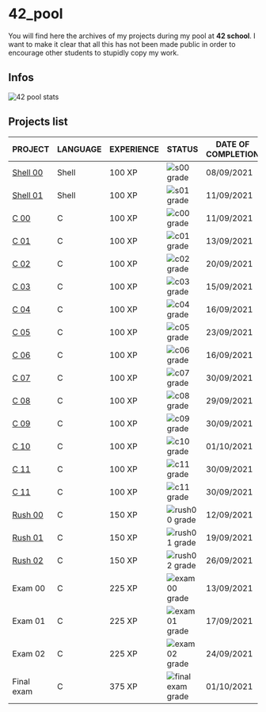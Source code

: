 # 42_pool

You will find here the archives of my projects during my pool at **42 school**. I want to make it clear that all this has not been made public in order to encourage other students to stupidly copy my work.

## Infos

![42 pool stats](https://badge42.herokuapp.com/api/stats/aguiri?cursus=C%20Piscine)

## Projects list

| PROJECT | LANGUAGE | EXPERIENCE | STATUS | DATE OF COMPLETION |
| ------- | -------- | ---------- | ------ | ------------------ |
| [Shell 00](./s_00) | Shell | 100 XP | ![s00 grade](https://badge42.herokuapp.com/api/project/aguiri/C%20Piscine%20Shell%2000) | 08/09/2021 |
| [Shell 01](./s_01) | Shell | 100 XP | ![s01 grade](https://badge42.herokuapp.com/api/project/aguiri/C%20Piscine%20Shell%2001) | 11/09/2021 |
| [C 00](./c_00) | C | 100 XP | ![c00 grade](https://badge42.herokuapp.com/api/project/aguiri/C%20Piscine%20C%2000) | 11/09/2021 |
| [C 01](./c_01) | C | 100 XP | ![c01 grade](https://badge42.herokuapp.com/api/project/aguiri/C%20Piscine%20C%2001) | 13/09/2021 |
| [C 02](./c_02) | C | 100 XP | ![c02 grade](https://badge42.herokuapp.com/api/project/aguiri/C%20Piscine%20C%2002) | 20/09/2021 |
| [C 03](./c_03) | C | 100 XP | ![c03 grade](https://badge42.herokuapp.com/api/project/aguiri/C%20Piscine%20C%2003) | 15/09/2021 |
| [C 04](./c_04) | C | 100 XP | ![c04 grade](https://badge42.herokuapp.com/api/project/aguiri/C%20Piscine%20C%2004) | 16/09/2021 |
| [C 05](./c_05) | C | 100 XP | ![c05 grade](https://badge42.herokuapp.com/api/project/aguiri/C%20Piscine%20C%2005) | 23/09/2021 |
| [C 06](./c_06) | C | 100 XP | ![c06 grade](https://badge42.herokuapp.com/api/project/aguiri/C%20Piscine%20C%2006) | 16/09/2021 |
| [C 07](./c_07) | C | 100 XP | ![c07 grade](https://badge42.herokuapp.com/api/project/aguiri/C%20Piscine%20C%2007) | 30/09/2021 |
| [C 08](./c_08) | C | 100 XP | ![c08 grade](https://badge42.herokuapp.com/api/project/aguiri/C%20Piscine%20C%2008) | 29/09/2021 |
| [C 09](./c_09) | C | 100 XP | ![c09 grade](https://badge42.herokuapp.com/api/project/aguiri/C%20Piscine%20C%2009) | 30/09/2021 |
| [C 10](./c_10) | C | 100 XP | ![c10 grade](https://badge42.herokuapp.com/api/project/aguiri/C%20Piscine%20C%2010) | 01/10/2021 |
| [C 11](./c_11) | C | 100 XP | ![c11 grade](https://badge42.herokuapp.com/api/project/aguiri/C%20Piscine%20C%2011) | 30/09/2021 |
| [C 11](./c_11) | C | 100 XP | ![c11 grade](https://badge42.herokuapp.com/api/project/aguiri/C%20Piscine%20C%2011) | 30/09/2021 |
| [Rush 00](./rush_00) | C | 150 XP | ![rush00 grade](https://badge42.herokuapp.com/api/project/aguiri/C%20Piscine%20Rush%2000) | 12/09/2021 |
| [Rush 01](./rush_01) | C | 150 XP | ![rush01 grade](https://badge42.herokuapp.com/api/project/aguiri/C%20Piscine%20Rush%2001) | 19/09/2021 |
| [Rush 02](./rush_02) | C | 150 XP | ![rush02 grade](https://badge42.herokuapp.com/api/project/aguiri/C%20Piscine%20Rush%2002) | 26/09/2021 |
| Exam 00 | C | 225 XP | ![exam00 grade](https://badge42.herokuapp.com/api/project/aguiri/C%20Piscine%20Exam%2000) | 13/09/2021 |
| Exam 01 | C | 225 XP | ![exam01 grade](https://badge42.herokuapp.com/api/project/aguiri/C%20Piscine%20Exam%2001) | 17/09/2021 |
| Exam 02 | C | 225 XP | ![exam02 grade](https://badge42.herokuapp.com/api/project/aguiri/C%20Piscine%20Exam%2002) | 24/09/2021 |
| Final exam | C | 375 XP | ![final exam grade](https://badge42.herokuapp.com/api/project/aguiri/C%20Piscine%20Final%20Exam) | 01/10/2021 |